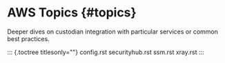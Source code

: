 AWS Topics {#topics}
==========

Deeper dives on custodian integration with particular services or common
best practices.

::: {.toctree titlesonly=""}
config.rst securityhub.rst ssm.rst xray.rst
:::
